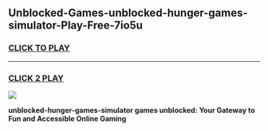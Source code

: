 
## Unblocked-Games-unblocked-hunger-games-simulator-Play-Free-7io5u
<h3>
<a href="https://premium76.site?title=unblocked-hunger-games-simulator&ref=15A">CLICK TO PLAY</a></h3>
<hr>

<h3>
<a href="https://premium76.site?title=unblocked-hunger-games-simulator&ref=15A">CLICK 2 PLAY</a>
  
</h3>

<a href="https://premium76.site?title=unblocked-hunger-games-simulator&ref=15A"><img src="https://clearcache.store/games.png"></a>


**unblocked-hunger-games-simulator games unblocked: Your Gateway to Fun and Accessible Online Gaming**
